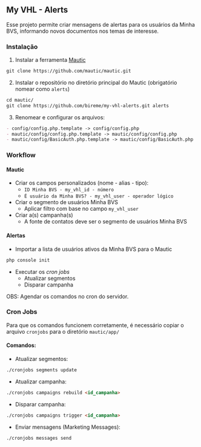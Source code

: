 ## My VHL - Alerts

Esse projeto permite criar mensagens de alertas para os usuários da Minha BVS, informando novos documentos nos temas de interesse.

### Instalação

1. Instalar a ferramenta [Mautic](https://github.com/mautic/mautic)
```markdown
git clone https://github.com/mautic/mautic.git
```
2. Instalar o repositório no diretório principal do Mautic (obrigatório nomear como `alerts`)
```markdown
cd mautic/
git clone https://github.com/bireme/my-vhl-alerts.git alerts
```
3. Renomear e configurar os arquivos:
```markdown
- config/config.php.template -> config/config.php
- mautic/config/config.php.template -> mautic/config/config.php
- mautic/config/BasicAuth.php.template -> mautic/config/BasicAuth.php
```

### Workflow

#### Mautic

- Criar os campos personalizados (nome - alias - tipo):
  - `ID Minha BVS - my_vhl_id - número`
  - `É usuário da Minha BVS? - my_vhl_user - operador lógico`
- Criar o segmento de usuários Minha BVS
  - Aplicar filtro com base no campo `my_vhl_user`
- Criar a(s) campanha(s)
  - A fonte de contatos deve ser o segmento de usuários Minha BVS

#### Alertas

- Importar a lista de usuários ativos da Minha BVS para o Mautic
```markdown
php console init
```
- Executar os _cron jobs_
  - Atualizar segmentos
  - Disparar campanha

OBS: Agendar os comandos no cron do servidor.

### Cron Jobs

Para que os comandos funcionem corretamente, é necessário copiar o arquivo `cronjobs` para o diretório `mautic/app/`

#### Comandos:

- Atualizar segmentos:
```markdown
./cronjobs segments update
```
- Atualizar campanha:
```markdown
./cronjobs campaigns rebuild <id_campanha>
```
- Disparar campanha:
```markdown
./cronjobs campaigns trigger <id_campanha>
```
- Enviar mensagens (Marketing Messages):
```markdown
./cronjobs messages send
```
